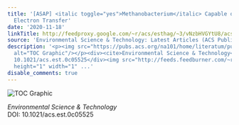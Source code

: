 ```yaml
---
title: '[ASAP] <italic toggle="yes">Methanobacterium</italic> Capable of Direct Interspecies
  Electron Transfer'
date: '2020-11-18'
linkTitle: http://feedproxy.google.com/~r/acs/esthag/~3/vNzbHVGYtU8/acs.est.0c05525
source: 'Environmental Science & Technology: Latest Articles (ACS Publications)'
description: '<p><img src="https://pubs.acs.org/na101/home/literatum/publisher/achs/journals/content/esthag/0/esthag.ahead-of-print/acs.est.0c05525/20201117/images/medium/es0c05525_0008.gif"
  alt="TOC Graphic"/></p><div><cite>Environmental Science & Technology</cite></div><div>DOI:
  10.1021/acs.est.0c05525</div><img src="http://feeds.feedburner.com/~r/acs/esthag/~4/vNzbHVGYtU8"
  height="1" width="1" ...'
disable_comments: true
---
```

<p><img src="https://pubs.acs.org/na101/home/literatum/publisher/achs/journals/content/esthag/0/esthag.ahead-of-print/acs.est.0c05525/20201117/images/medium/es0c05525_0008.gif" alt="TOC Graphic"/></p><div><cite>Environmental Science & Technology</cite></div><div>DOI: 10.1021/acs.est.0c05525</div><img src="http://feeds.feedburner.com/~r/acs/esthag/~4/vNzbHVGYtU8" height="1" width="1" ...